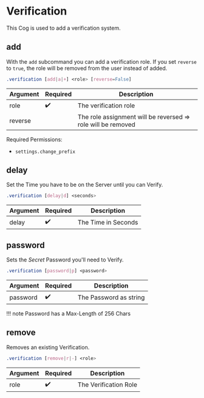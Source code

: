 # Verification

This Cog is used to add a verification system.


## add


With the `add` subcommand you can add a verification role.
If you set `reverse` to `true`, the role will be removed from the user instead of added.

```css
.verification [add|a|+] <role> [reverse=False]
```

Argument | Required            | Description
---------|---------------------|------------
role     | :heavy_check_mark:  | The verification role
reverse  |                     | The role assignment will be reversed => role will be removed

Required Permissions:

- `settings.change_prefix`


## delay


Set the Time you have to be on the Server until you can Verify.

```css
.verification [delay|d] <seconds>
```

Argument | Required            | Description
---------|---------------------|------------
delay    | :heavy_check_mark:  | The Time in Seconds


## password


Sets the *Secret* Password you'll need to Verify.

```css
.verification [password|p] <password>
```

Argument | Required            | Description
---------|---------------------|------------
password | :heavy_check_mark:  | The Password as string

!!! note
    Password has a Max-Length of 256 Chars


## remove


Removes an existing Verification.

```css
.verification [remove|r|-] <role>
```

Argument | Required            | Description
---------|---------------------|------------
role     | :heavy_check_mark:  | The Verification Role
